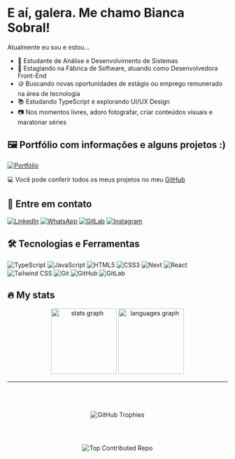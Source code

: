 <h1> E aí, galera. Me chamo Bianca Sobral!</h1>

Atualmente eu sou e estou...

- 🔧 Estudante de Análise e Desenvolvimento de Sistemas 
- 🔭 Estagiando na Fábrica de Software, atuando como Desenvolvedora Front-End  
- 🪙 Buscando novas oportunidades de estágio ou emprego remunerado na área de tecnologia  
- 📚 Estudando TypeScript e explorando UI/UX Design  
- 📷 Nos momentos livres, adoro fotografar, criar conteúdos visuais e maratonar séries  


## 🖼️ Portfólio com informações e alguns projetos :)


[![Portfólio](https://img.shields.io/badge/Portfólio-8A2BE2?style=for-the-badge&logo=google-chrome&logoColor=white)](https://thebiancascript.github.io/bs-portifolio/)

💻 Você pode conferir todos os meus projetos no meu [GitHub](https://github.com/thebiancascript)


## 📱 Entre em contato
[![LinkedIn](https://img.shields.io/badge/LinkedIn-0077B5?style=for-the-badge&logo=linkedin&logoColor=white)](https://www.linkedin.com/in/bsobral0327/)
[![WhatsApp](https://img.shields.io/badge/WhatsApp-25D366?style=for-the-badge&logo=whatsapp&logoColor=white)](https://wa.me/5583986138474)
[![GitLab](https://img.shields.io/badge/GitLab-330F63?style=for-the-badge&logo=gitlab&logoColor=white)](https://gitlab.com/thebiancascript)
[![Instagram](https://img.shields.io/badge/Instagram-E4405F?style=for-the-badge&logo=instagram&logoColor=white)](https://www.instagram.com/dearstime/) <br> 


## 🛠 Tecnologias e Ferramentas 
<div style="display: inline-block;">
    <img align="center" src="https://img.shields.io/badge/TypeScript-007ACC?style=for-the-badge&logo=typescript&logoColor=white" alt="TypeScript">
    <img align="center" src="https://img.shields.io/badge/JavaScript-F7DF1E?style=for-the-badge&logo=javascript&logoColor=black" alt="JavaScript">
    <img align="center" src="https://img.shields.io/badge/HTML5-E34F26?style=for-the-badge&logo=html5&logoColor=white" alt="HTML5">
    <img align="center" src="https://img.shields.io/badge/CSS3-1572B6?style=for-the-badge&logo=css3&logoColor=white" alt="CSS3">
    <img align="center" src="https://img.shields.io/badge/Next.js-43853D?style=for-the-badge&logo=node.js&logoColor=white" alt="Next">
    <img align="center" src="https://img.shields.io/badge/React-20232A?style=for-the-badge&logo=react&logoColor=61DAFB" alt="React">
    <img align="center" src="https://img.shields.io/badge/Tailwind_CSS-38B2AC?style=for-the-badge&logo=tailwind-css&logoColor=white" alt="Tailwind CSS">
    <img align="center" src="https://img.shields.io/badge/Git- F05032?style=for-the-badge&logo=git&logoColor=white" alt="Git">
    <img align="center" src="https://img.shields.io/badge/GitHub-181717?style=for-the-badge&logo=github&logoColor=white" alt="GitHub">
    <img align="center" src="https://img.shields.io/badge/GitLab-330F63?style=for-the-badge&logo=gitlab&logoColor=white" alt="GitLab">
</div>


   
</div>


## 🔥 My stats
<div align="center">
  <img src="https://github-readme-stats.vercel.app/api?username=thebiancascript&hide_title=false&hide_rank=false&show_icons=true&include_all_commits=true&count_private=true&disable_animations=false&theme=purple&locale=en&hide_border=false&order=1" height="150" alt="stats graph" />
  <img src="https://github-readme-stats.vercel.app/api/top-langs?username=thebiancascript&locale=en&hide_title=false&layout=compact&card_width=320&langs_count=5&theme=purple&hide_border=false&order=2" height="150" alt="languages graph" />
</div>
<hr>

<div align="center">

<h3 style="color:white;">🏆 GitHub Trophies</h3>

<img src="https://github-profile-trophy.vercel.app/?username=thebiancascript&theme=dark&no-frame=false&no-bg=false&margin-w=4" alt="GitHub Trophies" />

</div>

<div align="center">

<h3 style="color:white;">🔝 Top Contributed Repo</h3>

<img src="https://github-contributor-stats.vercel.app/api?username=thebiancascript&limit=5&theme=dark&combine_all_yearly_contributions=true" alt="Top Contributed Repo" />

</div>
